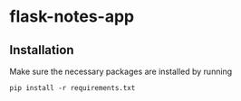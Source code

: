 # flask-notes-app

## Installation

Make sure the necessary packages are installed by running

`pip install -r requirements.txt`
